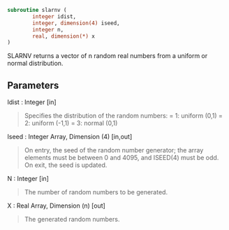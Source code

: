 ```fortran
subroutine slarnv (
		integer idist,
		integer, dimension(4) iseed,
		integer n,
		real, dimension(*) x
)
```

 SLARNV returns a vector of n random real numbers from a uniform or
 normal distribution.

## Parameters
Idist : Integer [in]
> Specifies the distribution of the random numbers:
> = 1:  uniform (0,1)
> = 2:  uniform (-1,1)
> = 3:  normal (0,1)

Iseed : Integer Array, Dimension (4) [in,out]
> On entry, the seed of the random number generator; the array
> elements must be between 0 and 4095, and ISEED(4) must be
> odd.
> On exit, the seed is updated.

N : Integer [in]
> The number of random numbers to be generated.

X : Real Array, Dimension (n) [out]
> The generated random numbers.


